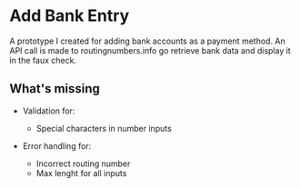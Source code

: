 # Add Bank Entry
A prototype I created for adding bank accounts as a payment method. An API call is made to routingnumbers.info go retrieve bank data and display it in the faux check.

## What's missing

- Validation for:
	- Special characters in number inputs

- Error handling for:
	- Incorrect routing number
	- Max lenght for all inputs
